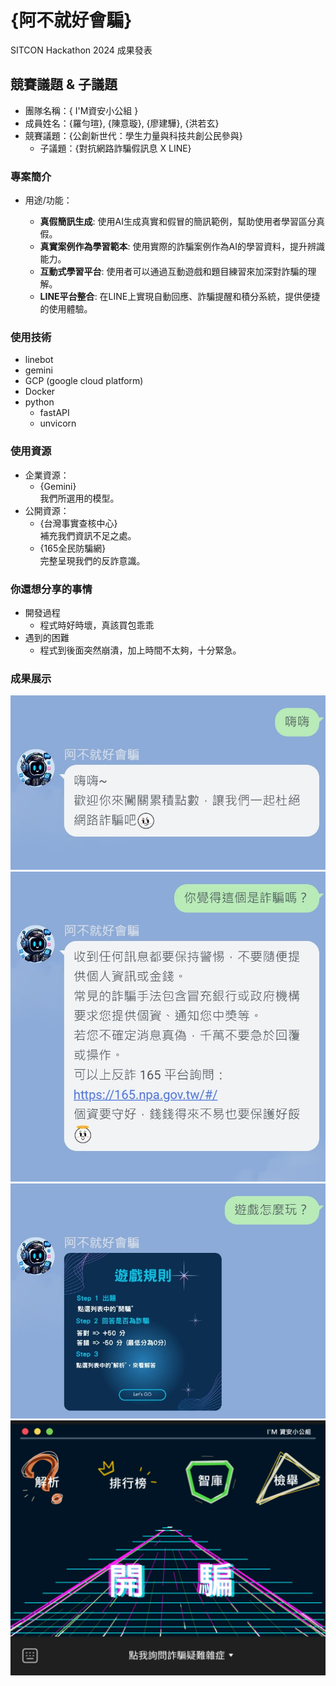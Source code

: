 # {阿不就好會騙}

SITCON Hackathon 2024 成果發表

## 競賽議題 & 子議題
- 團隊名稱：{ I'M資安小公組 }
- 成員姓名：{羅勻瑄}, {陳意璇}, {廖建驊}, {洪若玄}
- 競賽議題：{公創新世代：學生力量與科技共創公民參與}
    - 子議題：{對抗網路詐騙假訊息 X LINE}


### 專案簡介
- 用途/功能：

    - **真假簡訊生成**: 
    使用AI生成真實和假冒的簡訊範例，幫助使用者學習區分真假。
    - **真實案例作為學習範本**: 
    使用實際的詐騙案例作為AI的學習資料，提升辨識能力。
    - **互動式學習平台**: 
    使用者可以通過互動遊戲和題目練習來加深對詐騙的理解。
    - **LINE平台整合**: 
    在LINE上實現自動回應、詐騙提醒和積分系統，提供便捷的使用體驗。

### 使用技術
- linebot
- gemini
- GCP (google cloud platform)
- Docker
- python 
  - fastAPI
  - unvicorn
### 使用資源
- 企業資源：
    - {Gemini}<br>
    我們所選用的模型。
- 公開資源：
    - {台灣事實查核中心}<br>
    補充我們資訊不足之處。
    - {165全民防騙網}<br>
    完整呈現我們的反詐意識。

### 你還想分享的事情
- 開發過程
  - 程式時好時壞，真該買包乖乖
- 遇到的困難
  - 程式到後面突然崩潰，加上時間不太夠，十分緊急。

### 成果展示
![image](result%20(1).jpg)
![image](result%20(2).jpg)
![image](result%20(3).jpg)
![image](result%20(4).jpg)

